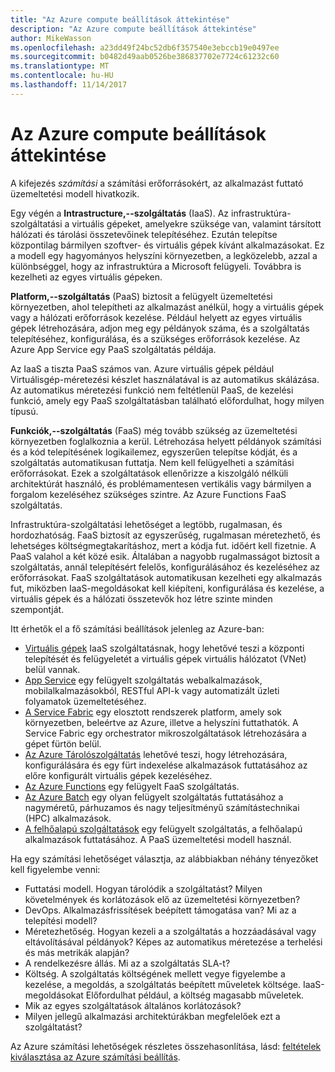 ```yaml
---
title: "Az Azure compute beállítások áttekintése"
description: "Az Azure compute beállítások áttekintése"
author: MikeWasson
ms.openlocfilehash: a23dd49f24bc52db6f357540e3ebccb19e0497ee
ms.sourcegitcommit: b0482d49aab0526be386837702e7724c61232c60
ms.translationtype: MT
ms.contentlocale: hu-HU
ms.lasthandoff: 11/14/2017
---
```

# <a name="overview-of-azure-compute-options"></a>Az Azure compute beállítások áttekintése

A kifejezés *számítási* a számítási erőforrásokért, az alkalmazást futtató üzemeltetési modell hivatkozik. 

Egy végén a **Intrastructure,--szolgáltatás** (IaaS). Az infrastruktúra-szolgáltatási a virtuális gépeket, amelyekre szüksége van, valamint társított hálózati és tárolási összetevőinek telepítéséhez. Ezután telepítse központilag bármilyen szoftver- és virtuális gépek kívánt alkalmazásokat. Ez a modell egy hagyományos helyszíni környezetben, a legközelebb, azzal a különbséggel, hogy az infrastruktúra a Microsoft felügyeli. Továbbra is kezelheti az egyes virtuális gépeken.  

**Platform,--szolgáltatás** (PaaS) biztosít a felügyelt üzemeltetési környezetben, ahol telepítheti az alkalmazást anélkül, hogy a virtuális gépek vagy a hálózati erőforrások kezelése. Például helyett az egyes virtuális gépek létrehozására, adjon meg egy példányok száma, és a szolgáltatás telepítéséhez, konfigurálása, és a szükséges erőforrások kezelése. Az Azure App Service egy PaaS szolgáltatás példája.

Az IaaS a tiszta PaaS számos van. Azure virtuális gépek például Virtuálisgép-méretezési készlet használatával is az automatikus skálázása. Az automatikus méretezési funkció nem feltétlenül PaaS, de kezelési funkció, amely egy PaaS szolgáltatásban található előfordulhat, hogy milyen típusú.

**Funkciók,--szolgáltatás** (FaaS) még tovább szükség az üzemeltetési környezetben foglalkoznia a kerül. Létrehozása helyett példányok számítási és a kód telepítésének logikailemez, egyszerűen telepítse kódját, és a szolgáltatás automatikusan futtatja. Nem kell felügyelheti a számítási erőforrásokat. Ezek a szolgáltatások ellenőrizze a kiszolgáló nélküli architektúrát használó, és problémamentesen vertikális vagy bármilyen a forgalom kezeléséhez szükséges szintre. Az Azure Functions FaaS szolgáltatás.

Infrastruktúra-szolgáltatási lehetőséget a legtöbb, rugalmasan, és hordozhatóság. FaaS biztosít az egyszerűség, rugalmasan méretezhető, és lehetséges költségmegtakarításhoz, mert a kódja fut. időért kell fizetnie. A PaaS valahol a két közé esik. Általában a nagyobb rugalmasságot biztosít a szolgáltatás, annál telepítésért felelős, konfigurálásához és kezeléséhez az erőforrásokat. FaaS szolgáltatások automatikusan kezelheti egy alkalmazás fut, miközben IaaS-megoldásokat kell kiépíteni, konfigurálása és kezelése, a virtuális gépek és a hálózati összetevők hoz létre szinte minden szempontját.

Itt érhetők el a fő számítási beállítások jelenleg az Azure-ban:

- [Virtuális gépek](/azure/virtual-machines/) IaaS szolgáltatásnak, hogy lehetővé teszi a központi telepítését és felügyeletét a virtuális gépek virtuális hálózatot (VNet) belül vannak.
- [App Service](/azure/app-service/app-service-value-prop-what-is) egy felügyelt szolgáltatás webalkalmazások, mobilalkalmazásokból, RESTful API-k vagy automatizált üzleti folyamatok üzemeltetéséhez.
- [A Service Fabric](/azure/service-fabric/service-fabric-overview) egy elosztott rendszerek platform, amely sok környezetben, beleértve az Azure, illetve a helyszíni futtathatók. A Service Fabric egy orchestrator mikroszolgáltatások létrehozására a gépet fürtön belül. 
- [Az Azure Tárolószolgáltatás](/azure/container-service/container-service-intro) lehetővé teszi, hogy létrehozására, konfigurálására és egy fürt indexelése alkalmazások futtatásához az előre konfigurált virtuális gépek kezeléséhez.
- [Az Azure Functions](/azure/azure-functions/functions-overview) egy felügyelt FaaS szolgáltatás.
- [Az Azure Batch](/azure/batch/batch-technical-overview) egy olyan felügyelt szolgáltatás futtatásához a nagyméretű, párhuzamos és nagy teljesítményű számítástechnikai (HPC) alkalmazások.
- [A felhőalapú szolgáltatások](/azure/cloud-services/cloud-services-choose-me) egy felügyelt szolgáltatás, a felhőalapú alkalmazások futtatásához. A PaaS üzemeltetési modell használ. 

Ha egy számítási lehetőséget választja, az alábbiakban néhány tényezőket kell figyelembe venni:

- Futtatási modell. Hogyan tárolódik a szolgáltatást? Milyen követelmények és korlátozások elő az üzemeltetési környezetben? 
- DevOps. Alkalmazásfrissítések beépített támogatása van? Mi az a telepítési modell?
- Méretezhetőség. Hogyan kezeli a a szolgáltatás a hozzáadásával vagy eltávolításával példányok? Képes az automatikus méretezése a terhelési és más metrikák alapján? 
- A rendelkezésre állás. Mi az a szolgáltatás SLA-t? 
- Költség. A szolgáltatás költségének mellett vegye figyelembe a kezelése, a megoldás, a szolgáltatás beépített műveletek költsége. IaaS-megoldásokat Előfordulhat például, a költség magasabb műveletek.
- Mik az egyes szolgáltatások általános korlátozások? 
- Milyen jellegű alkalmazási architektúrákban megfelelőek ezt a szolgáltatást? 

Az Azure számítási lehetőségek részletes összehasonlítása, lásd: [feltételek kiválasztása az Azure számítási beállítás](./compute-comparison.md).